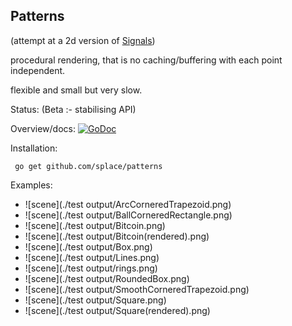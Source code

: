 ## Patterns 

(attempt at a 2d version of [Signals](https://github.com/splace/signals))

procedural rendering, that is no caching/buffering with each point independent.

flexible and small but very slow.

Status: (Beta :- stabilising API)

Overview/docs: [![GoDoc](https://godoc.org/github.com/splace/patterns?status.svg)](https://godoc.org/github.com/splace/patterns) 

Installation:

     go get github.com/splace/patterns   

Examples:


* ![scene](./test output/ArcCorneredTrapezoid.png)
* ![scene](./test output/BallCorneredRectangle.png)
* ![scene](./test output/Bitcoin.png)
* ![scene](./test output/Bitcoin(rendered).png)
* ![scene](./test output/Box.png)
* ![scene](./test output/Lines.png)
* ![scene](./test output/rings.png)
* ![scene](./test output/RoundedBox.png)
* ![scene](./test output/SmoothCorneredTrapezoid.png)
* ![scene](./test output/Square.png)
* ![scene](./test output/Square(rendered).png)

